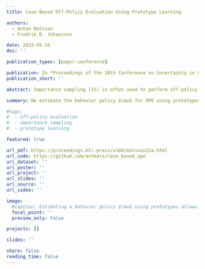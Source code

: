 ```yaml
---
title: Case-Based Off-Policy Evaluation Using Prototype Learning

authors:
  - Anton Matsson
  - Fredrik D. Johansson

date: 2022-05-16
doi: ''

publication_types: [paper-conference]

publication: In *Proceedings of the 38th Conference on Uncertainty in Artificial Intelligence*
publication_short: ''

abstract: Importance sampling (IS) is often used to perform off-policy evaluation but it is prone to several issues—especially when the behavior policy is unknown and must be estimated from data. Significant differences between target and behavior policies can result in uncertain value estimates due to, for example, high variance. Standard practices such as inspecting IS weights may be insufficient to diagnose such problems and determine for which type of inputs the policies differ in suggested actions and resulting values. To address this, we propose estimating the behavior policy for IS using prototype learning. The learned prototypes provide a condensed summary of the input-action space, which allows for describing differences between policies and assessing the support for evaluating a certain target policy. In addition, we can describe a value estimate in terms of prototypes to understand which parts of the target policy have the most impact on the estimate. We find that this provides new insights in the examination of a learned policy for sepsis management. Moreover, we study the bias resulting from restricting models to use prototypes, how bias propagates to IS weights and estimated values and how this varies with history length.

summary: We estimate the behavior policy $\mu$ for OPE using prototypes, allowing us to describe differences between $\mu$ and the target policy $\pi$ and their estimated values.

#tags:
#  - off-policy evaluation
#  - importance sampling
#  - prototype learning

featured: true

url_pdf: https://proceedings.mlr.press/v180/matsson22a.html
url_code: https://github.com/antmats/case_based_ope
url_dataset: ''
url_poster: ''
url_project: ''
url_slides: ''
url_source: ''
url_video: ''

image:
  #caption: Estimating a behavior policy $\mu$ using prototypes allows for describing differences between $\mu$ and a target policy $\pi$.
  focal_point: ''
  preview_only: false

projects: []

slides: ''

share: false
reading_time: false
---
```

